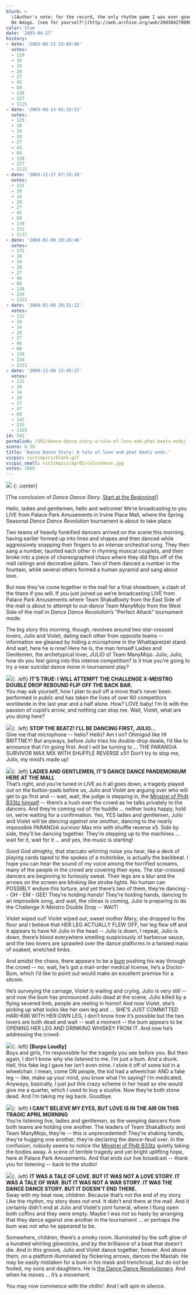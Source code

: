 ```yaml
---
blurb: >
  \[Author's note: for the record, the only rhythm game I was ever good was was Samba
  De Amigo. [see for yourself!](http://web.archive.org/web/20030427000000/http://www.gamespy.com/fargo/november00/samba/)\]
color: true
date: '2003-04-27'
history:
- date: '2003-08-12 23:09:06'
  votes:
  - 129
  - 10
  - 14
  - 20
  - 27
  - 42
  - 68
  - 138
  - 227
  - 1115
- date: '2003-08-13 01:15:53'
  votes:
  - 129
  - 10
  - 14
  - 20
  - 27
  - 42
  - 68
  - 138
  - 227
  - 1115
- date: '2003-12-27 07:33:20'
  votes:
  - 131
  - 10
  - 14
  - 20
  - 27
  - 45
  - 68
  - 139
  - 231
  - 1137
- date: '2004-02-08 20:20:46'
  votes:
  - 131
  - 10
  - 14
  - 20
  - 27
  - 46
  - 68
  - 139
  - 234
  - 1151
- date: '2004-02-08 20:21:22'
  votes:
  - 131
  - 10
  - 14
  - 20
  - 27
  - 46
  - 68
  - 139
  - 234
  - 1151
- date: '2009-12-09 15:45:37'
  votes:
  - 131
  - 10
  - 14
  - 20
  - 27
  - 47
  - 68
  - 141
  - 235
  - 1165
id: 591
permalink: /591/dance-dance-story-a-tale-of-love-and-phat-beetz-ends/
score: 8.59
title: 'Dance Dance Story: A tale of love and phat beetz ends.'
vicpic: victimpics/blank.gif
vicpic_small: victimpics/apr03/colordance.jpg
votes: 1869
---
```


![](img/victimpics/apr03/colordancebig.jpg)
{: .center}
  
 \[The conclusion of *Dance Dance Story*. [Start at the
Beginning!](%ARTICLE[586]%)\]

Hello, ladies and gentlemen, hello and welcome! We’re broadcasting to
you LIVE from Palace Park Amusements in Irvine Place Mall, where the
Spring Seasonal *Dance Dance Revolution* tournament is about to take
place.

Two teams of heavily funkified dancers arrived on the scene this
morning, having earlier formed up into lines and shapes and then danced
while aggressively snapping their fingers to an intense orchestral song.
They then sang a number, taunted each other in rhyming musical couplets,
and then broke into a piece of choreographed chaos where they did flips
off of the mall railings and decorative pillars. Two of them danced a
number in the fountain, while several others formed a human pyramid and
sang about love.

But now they’ve come together in the mall for a final showdown, a clash
of the titans if you will. If you just joined us we’re broadcasting LIVE
from Palace Park Amusements where Team ShakaBooty from the East Side of
the mall is about to attempt to out-dance Team ManyMojo from the West
Side of the mall in *Dance Dance Revolution*’s “Perfect Attack”
tournament mode.

The big story this morning, though, revolves around two star-crossed
lovers, Julio and Violet, dating each other from opposite teams --
information we gleaned by hiding a microphone in the Whattapretzel
stand. And wait, here he is now! Here he is, the man himself Ladies and
Gentlemen, the archetypical lover, JULIO of Team ManyMojo. Julio, Julio,
how do you feel going into this intense competition? Is it true you’re
going to try a near suicidal dance move in tournament play?

[![](img/victimpics/apr03/dance2.gif)](%ARTICLE[587]%){: .left} **IT’S TRUE:
I WILL ATTEMPT THE CHALLENGE X-MEISTRO DOUBLE DROP REBOUND FLIP OFF THE
BACK BAR.**  
 You may ask yourself, how I plan to pull off a move that’s never been
performed in public and has taken the lives of over 60 competitors
worldwide in the last year and a half alone. How? LOVE baby! I’m lit
with the passion of cupid’s arrow, and nothing can stop me. Wait,
Violet, what are you doing here?

[![](img/victimpics/apr03/dance3.gif)](%ARTICLE[588]%){: .left} **STOP THE
BEATZ! I’LL BE DANCING FIRST, JULIO...**  
 Give me that microphone -- hello? Hello? Am I on? Ohmigod like HI
BRITTNEY! But anyways, before Julio tries his double-drop dealie, I’d
like to announce that *I’m* going first. And I will be turning to ...
THE PARANOiA SURVIVOR MAX MIX WITH SHUFFLE REVERSE x5!! Don’t try to
stop me, Julio, my mind’s made up!

[![](img/victimpics/jul02/microphone.gif)](%ARTICLE[404]%){: .left} **LADIES
AND GENTLEMEN, IT’S DANCE DANCE PANDEMONIUM HERE AT THE MALL**  
 That’s right, and you’re tuned in LIVE as it all goes down, a tragedy
played out on the button-pads before us, Julio and Violet are arguing
over who will get to go first and -- wait, wait, the judge is stepping
in, the [Minstrel of Ph4t B33tz himself](%ARTICLE[586]%) -- there’s
a hush over the crowd as he talks privately to the dancers. And they’re
coming out of the huddle ... neither looks happy, hold on, we’re waiting
for a confirmation. Yes, YES ladies and gentlemen, Julio and Violet will
be *dancing against one another*, dancing to the nearly impossible
PARANOiA survivor Max mix with shuffle reverse x5. Side by side, they’ll
be dancing together. They’re stepping up to the machines ... wait for
it, wait for it ... and yes, the music is starting!

Good God almighty, that staccato whirring noise you hear, like a deck of
playing cards taped to the spokes of a motorbike, is actually the
backbeat. I hope you can hear the sound of my voice among the horrified
screams, many of the people in the crowd are covering their eyes. The
star-crossed dancers are beginning to furiously sweat. Their legs are a
blur and the arrows on the screen are blinking like strobe lights. No
human can POSSIBLY endure this torture, and yet there’s two of them,
they’re dancing -- OH - EM - GEE! They’re *holding hands!* They’re
holding hands, dancing to an impossible song, and wait, the climax is
coming, Julio is preparing to do the Challenge X-Meistro Double Drop --
WAIT!

Violet wiped out! Violet wiped out, sweet mother Mary, she dropped to
the floor and I believe that HER LEG ACTUALLY FLEW OFF, her leg flew off
and it appears to have hit Julio in the head -- Julio is down, I repeat,
Julio is down, there’s blood everywhere smelling suspiciously of
barbecue sauce, and the two lovers are sprawled over the dance platforms
in a twisted mass of soaked, wretched limbs.

And amidst the chaos, there appears to be a [bum](%ARTICLE[590]%)
pushing his way through the crowd -- no, wait, he’s got a mail-order
medical license, he’s a Doctor-Bum, which I’d like to point out would
make an excellent premise for a sitcom.

He’s surveying the carnage, Violet is wailing and crying, Julio is very
still -- and now the bum has pronounced Julio dead at the scene, Julio
killed by a flying severed limb, people are reeling in horror! And now
Violet, she’s picking up what looks like her own leg and ... SHE’S JUST
COMMITTED HARI-KIRI WITH HER OWN LEG, I don’t know how it’s possible but
the two lovers are both dead and wait -- wait a moment -- the bum
appears to be OPENING HER LEG AND DRINKING WHISKEY FROM IT. And now he’s
addressing the crowd:

[![](img/victimpics/apr03/dance5.gif)](%ARTICLE[590]%){: .left} **\[Burps
Loudly\]**  
 Boys and girls, I’m responsible for the tragedy you see before you. But
then again, I don’t know why she listened to me. I’m just a bum. And a
drunk. Hell, this fake leg I gave her isn’t even mine. I stole it off of
some kid in a wheelchair. I mean, come ON people, the kid had a
wheelchair AND a fake leg -- like, make up your mind, you know what I’m
saying? I’m medicated. Anyways, basically, I just put this crazy scheme
in her head so she would give me a quarter, which I used to buy a
slushie. Now they’re both stone dead. And I’m taking my leg back.
Goodbye.

[![](img/victimpics/jul02/microphone.gif)](%ARTICLE[404]%){: .left} **I CAN’T
BELIEVE MY EYES, BUT LOVE IS IN THE AIR ON THIS TRAGIC APRIL MORNING**  
 You’re listening live, ladies and gentlemen, as the weeping dancers
from both teams are holding one another. The leaders of Team ShakaBooty
and Team ManyMojo, they’re -- this is unprecedented! They’re shaking
hands, they’re hugging one another, they’re declaring the dance-feud
over. In the confusion, nobody seems to notice the [Minstrel of Ph4t
B33tz](%ARTICLE[586]%) quietly taking the bodies away. A scene of
terrible tragedy and yet bright uplifting hope, here at Palace Park
Amusements. And that ends our live broadcast -- thank you for listening
-- back to the studio!

[![](img/victimpics/apr03/dance1.gif)](%ARTICLE[586]%){: .left} **IT WAS A
TALE OF LOVE. BUT IT WAS NOT A LOVE STORY. IT WAS A TALE OF WAR. BUT IT
WAS NOT A WAR STORY. IT WAS THE DANCE DANCE STORY. BUT IT DOESN’T END
THERE.**  
 Sway with my beat now, children. Because that’s not the end of my
story. Like the rhythm, my story does not end. It didn’t end there at
the mall. And it certainly didn’t end at Julio and Violet’s joint
funeral, where I flung open both coffins and they were empty. Maybe I
was not so hasty by arranging that they dance against one another in the
tournament ... or perhaps the bum was not who he appeared to be.

Somewhere, children, there’s a smoky room. Illuminated by the soft glow
of a hundred whirling glowsticks, and by the brilliance of a beat that
doesn’t die. And in this groove, Julio and Violet dance together,
forever. And above them, on a platform illuminated by flickering arrows,
dances the Mastah. He may be easily mistaken for a bum in his mask and
trenchcoat, but do not be fooled, my sons and daughters. He is [the
Dance Dance Revolutionary](%ARTICLE[64]%). And when he moves ...
it’s a movement.

You may now commence with the chillin’. And I will spin in silence.
